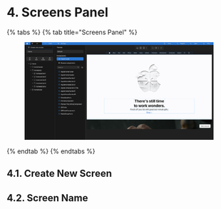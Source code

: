 # 4. Screens Panel

{% tabs %}
{% tab title="Screens Panel" %}
<figure><img src="../../../../.gitbook/assets/Agua_Apple_Demo.png" alt=""><figcaption></figcaption></figure>
{% endtab %}
{% endtabs %}

## 4.1. Create New Screen



## 4.2. Screen Name

